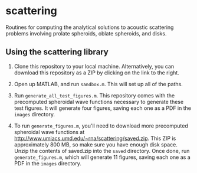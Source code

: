 scattering
==========

Routines for computing the analytical solutions to acoustic scattering problems involving prolate spheroids, oblate spheroids, and disks.

## Using the scattering library ##

1. Clone this repository to your local machine.
Alternatively, you can download this repository as a ZIP by clicking on the link to the right.

2. Open up MATLAB, and run `sandbox.m`.
This will set up all of the paths.

3. Run `generate_all_test_figures.m`.
This repository comes with the precomputed spheroidal wave functions necessary to generate these test figures.
It will generate four figures, saving each one as a PDF in the `images` directory.

4. To run `generate_figures.m`, you'll need to download more precomputed spheroidal wave functions at http://www.umiacs.umd.edu/~rna/scattering/saved.zip.
This ZIP is approximately 800 MB, so make sure you have enough disk space.
Unzip the contents of saved.zip into the `saved` directory.
Once done, run `generate_figures.m`, which will generate 11 figures, saving each one as a PDF in the `images` directory.
